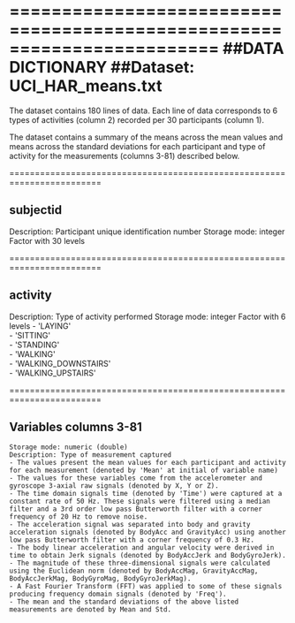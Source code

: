 ========================================================================
##DATA DICTIONARY 
##Dataset: UCI_HAR_means.txt
========================================================================

The dataset contains 180 lines of data. Each line of data corresponds to 6 types of activities (column 2) recorded per 30 participants (column 1).

The dataset contains a summary of the means across the mean values and means across the standard deviations for each participant and type of activity for the measurements (columns 3-81) described below. 

========================================================================
##   subjectid
   Description: Participant unique identification number
   Storage mode: integer
   Factor with 30 levels

========================================================================
##   activity
   Description: Type of activity performed
   Storage mode: integer
   Factor with 6 levels
 	- 'LAYING'                      
 	- 'SITTING'                   
	- 'STANDING'                    
	- 'WALKING'                     
	- 'WALKING_DOWNSTAIRS'          
	- 'WALKING_UPSTAIRS'            

========================================================================
##   Variables columns 3-81
    Storage mode: numeric (double)
    Description: Type of measurement captured
	- The values present the mean values for each participant and activity for each measurement (denoted by 'Mean' at initial of variable name)
 	- The values for these variables come from the accelerometer and gyroscope 3-axial raw signals (denoted by X, Y or Z).
 	- The time domain signals time (denoted by 'Time') were captured at a constant rate of 50 Hz. These signals were filtered using a median filter and a 3rd order low pass Butterworth filter with a corner frequency of 20 Hz to remove noise. 
 	- The acceleration signal was separated into body and gravity acceleration signals (denoted by BodyAcc and GravityAcc) using another low pass Butterworth filter with a corner frequency of 0.3 Hz. 
 	- The body linear acceleration and angular velocity were derived in time to obtain Jerk signals (denoted by BodyAccJerk and BodyGyroJerk). 
 	- The magnitude of these three-dimensional signals were calculated using the Euclidean norm (denoted by BodyAccMag, GravityAccMag, BodyAccJerkMag, BodyGyroMag, BodyGyroJerkMag). 
 	- A Fast Fourier Transform (FFT) was applied to some of these signals producing frequency domain signals (denoted by 'Freq'). 
 	- The mean and the standard deviations of the above listed measurements are denoted by Mean and Std.
	
   
